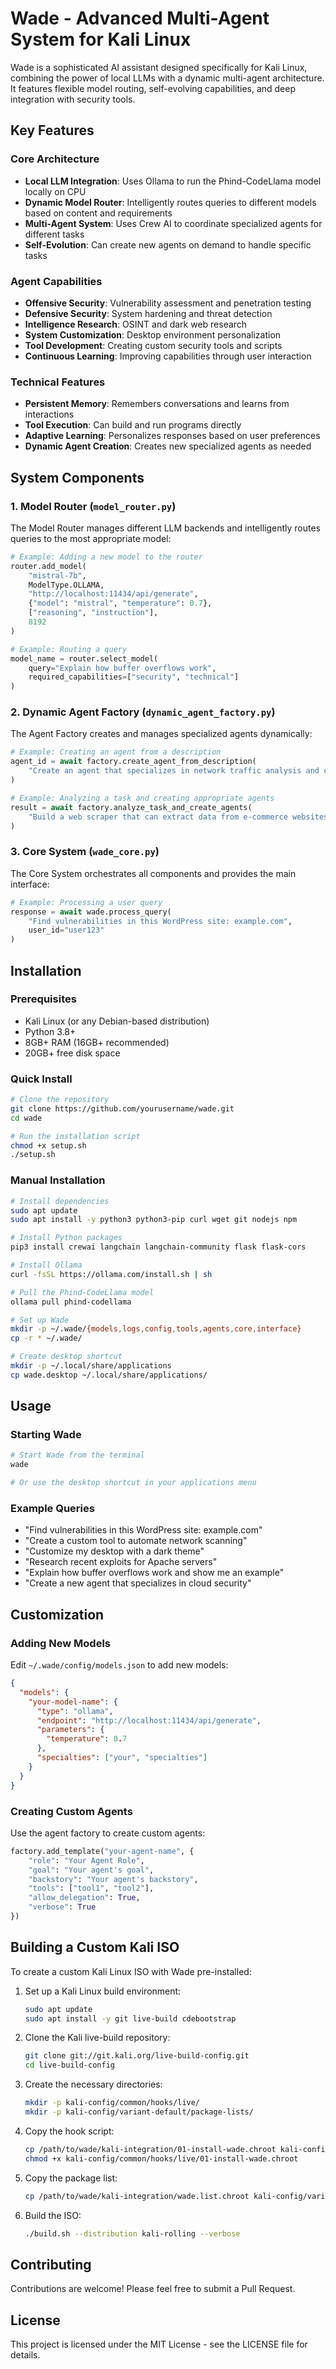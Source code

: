 # Wade - Advanced Multi-Agent System for Kali Linux

Wade is a sophisticated AI assistant designed specifically for Kali Linux, combining the power of local LLMs with a dynamic multi-agent architecture. It features flexible model routing, self-evolving capabilities, and deep integration with security tools.

## Key Features

### Core Architecture
- **Local LLM Integration**: Uses Ollama to run the Phind-CodeLlama model locally on CPU
- **Dynamic Model Router**: Intelligently routes queries to different models based on content and requirements
- **Multi-Agent System**: Uses Crew AI to coordinate specialized agents for different tasks
- **Self-Evolution**: Can create new agents on demand to handle specific tasks

### Agent Capabilities
- **Offensive Security**: Vulnerability assessment and penetration testing
- **Defensive Security**: System hardening and threat detection
- **Intelligence Research**: OSINT and dark web research
- **System Customization**: Desktop environment personalization
- **Tool Development**: Creating custom security tools and scripts
- **Continuous Learning**: Improving capabilities through user interaction

### Technical Features
- **Persistent Memory**: Remembers conversations and learns from interactions
- **Tool Execution**: Can build and run programs directly
- **Adaptive Learning**: Personalizes responses based on user preferences
- **Dynamic Agent Creation**: Creates new specialized agents as needed

## System Components

### 1. Model Router (`model_router.py`)
The Model Router manages different LLM backends and intelligently routes queries to the most appropriate model:

```python
# Example: Adding a new model to the router
router.add_model(
    "mistral-7b",
    ModelType.OLLAMA,
    "http://localhost:11434/api/generate",
    {"model": "mistral", "temperature": 0.7},
    ["reasoning", "instruction"],
    8192
)

# Example: Routing a query
model_name = router.select_model(
    query="Explain how buffer overflows work",
    required_capabilities=["security", "technical"]
)
```

### 2. Dynamic Agent Factory (`dynamic_agent_factory.py`)
The Agent Factory creates and manages specialized agents dynamically:

```python
# Example: Creating an agent from a description
agent_id = await factory.create_agent_from_description(
    "Create an agent that specializes in network traffic analysis and can detect intrusions"
)

# Example: Analyzing a task and creating appropriate agents
result = await factory.analyze_task_and_create_agents(
    "Build a web scraper that can extract data from e-commerce websites and store it in a database"
)
```

### 3. Core System (`wade_core.py`)
The Core System orchestrates all components and provides the main interface:

```python
# Example: Processing a user query
response = await wade.process_query(
    "Find vulnerabilities in this WordPress site: example.com",
    user_id="user123"
)
```

## Installation

### Prerequisites
- Kali Linux (or any Debian-based distribution)
- Python 3.8+
- 8GB+ RAM (16GB+ recommended)
- 20GB+ free disk space

### Quick Install
```bash
# Clone the repository
git clone https://github.com/yourusername/wade.git
cd wade

# Run the installation script
chmod +x setup.sh
./setup.sh
```

### Manual Installation
```bash
# Install dependencies
sudo apt update
sudo apt install -y python3 python3-pip curl wget git nodejs npm

# Install Python packages
pip3 install crewai langchain langchain-community flask flask-cors

# Install Ollama
curl -fsSL https://ollama.com/install.sh | sh

# Pull the Phind-CodeLlama model
ollama pull phind-codellama

# Set up Wade
mkdir -p ~/.wade/{models,logs,config,tools,agents,core,interface}
cp -r * ~/.wade/

# Create desktop shortcut
mkdir -p ~/.local/share/applications
cp wade.desktop ~/.local/share/applications/
```

## Usage

### Starting Wade
```bash
# Start Wade from the terminal
wade

# Or use the desktop shortcut in your applications menu
```

### Example Queries
- "Find vulnerabilities in this WordPress site: example.com"
- "Create a custom tool to automate network scanning"
- "Customize my desktop with a dark theme"
- "Research recent exploits for Apache servers"
- "Explain how buffer overflows work and show me an example"
- "Create a new agent that specializes in cloud security"

## Customization

### Adding New Models
Edit `~/.wade/config/models.json` to add new models:

```json
{
  "models": {
    "your-model-name": {
      "type": "ollama",
      "endpoint": "http://localhost:11434/api/generate",
      "parameters": {
        "temperature": 0.7
      },
      "specialties": ["your", "specialties"]
    }
  }
}
```

### Creating Custom Agents
Use the agent factory to create custom agents:

```python
factory.add_template("your-agent-name", {
    "role": "Your Agent Role",
    "goal": "Your agent's goal",
    "backstory": "Your agent's backstory",
    "tools": ["tool1", "tool2"],
    "allow_delegation": True,
    "verbose": True
})
```

## Building a Custom Kali ISO

To create a custom Kali Linux ISO with Wade pre-installed:

1. Set up a Kali Linux build environment:
   ```bash
   sudo apt update
   sudo apt install -y git live-build cdebootstrap
   ```

2. Clone the Kali live-build repository:
   ```bash
   git clone git://git.kali.org/live-build-config.git
   cd live-build-config
   ```

3. Create the necessary directories:
   ```bash
   mkdir -p kali-config/common/hooks/live/
   mkdir -p kali-config/variant-default/package-lists/
   ```

4. Copy the hook script:
   ```bash
   cp /path/to/wade/kali-integration/01-install-wade.chroot kali-config/common/hooks/live/
   chmod +x kali-config/common/hooks/live/01-install-wade.chroot
   ```

5. Copy the package list:
   ```bash
   cp /path/to/wade/kali-integration/wade.list.chroot kali-config/variant-default/package-lists/
   ```

6. Build the ISO:
   ```bash
   ./build.sh --distribution kali-rolling --verbose
   ```

## Contributing

Contributions are welcome! Please feel free to submit a Pull Request.

## License

This project is licensed under the MIT License - see the LICENSE file for details.
